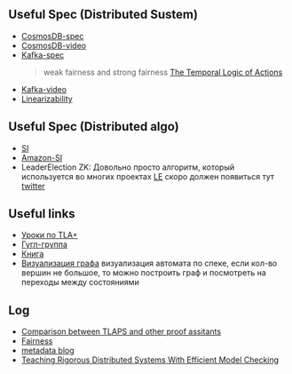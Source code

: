 ## Useful Spec (Distributed Sustem)
* [CosmosDB-spec](https://github.com/Azure/azure-cosmos-tla)
* [CosmosDB-video](https://youtu.be/Ej6dlMBvUBI)
* [Kafka-spec](https://github.com/hachikuji/kafka-specification)
    > weak fairness and strong fairness [The Temporal Logic of Actions](https://lamport.azurewebsites.net/pubs/lamport-actions.pdf)
* [Kafka-video](https://kafka-summit.org/sessions/hardening-kafka-replication/)
* [Linearizability](https://github.com/lorin/tla-linearizability)

## Useful Spec (Distributed algo)
* [SI](https://github.com/will62794/snapshot-isolation-spec)
* [Amazon-SI](https://github.com/pron/amazon-snapshot-spec)
* LeaderElection ZK: Довольно просто алгоритм, который используется во многих проектах [LE](https://zookeeper.apache.org/doc/current/recipes.html#sc_leaderElection) скоро должен появиться тут [twitter](https://twitter.com/vanlightly)

## Useful links
* [Уроки по TLA+](https://learntla.com/)
* [Гугл-группа](https://groups.google.com/forum/#!forum/tlaplus)
* [Книга](https://lamport.azurewebsites.net/tla/book.html?back-link=learning.html#book)
* [Визуализация графа](https://stackoverflow.com/questions/52055716/tla-how-to-visualize-the-state-graph) визуализация автомата по спеке, если кол-во вершин не большое, то можно построить граф и посмотреть на переходы между состояниями

## Log
* [Comparison between TLAPS and other proof assitants](https://groups.google.com/forum/#!topic/tlaplus/zm9ccHj0OiQ)
* [Fairness](https://groups.google.com/forum/#!topic/tlaplus/FqGPF_2-ljE)
* [metadata blog](http://muratbuffalo.blogspot.com/search/label/tla)
* [Teaching Rigorous Distributed Systems With Efficient Model Checking](https://ellismichael.com/papers/dslabs-eurosys19.pdf)
